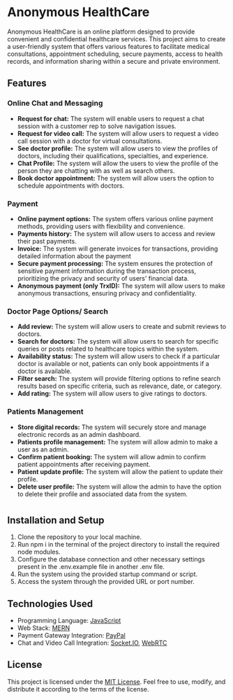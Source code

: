 # Anonymous HealthCare

Anonymous HealthCare is an online platform designed to provide convenient and confidential healthcare services. This project aims to create a user-friendly system that offers various features to facilitate medical consultations, appointment scheduling, secure payments, access to health records, and information sharing within a secure and private environment.

## Features

### Online Chat and Messaging

- **Request for chat:** The system will enable users to request a chat session with a customer rep to solve navigation issues.
- **Request for video call:** The system will allow users to request a video call session with a doctor for virtual consultations.
- **See doctor profile:** The system will allow users to view the profiles of doctors, including their qualifications, specialties, and experience.
- **Chat Profile:** The system will allow the users to view the profile of the person they are chatting with as well as search others.
- **Book doctor appointment:** The system will allow users the option to schedule appointments with doctors.

### Payment

- **Online payment options:** The system offers various online payment methods, providing users with flexibility and convenience.
- **Payments history:** The system will allow users to access and review their past payments.
- **Invoice:** The system will generate invoices for transactions, providing detailed information about the payment
- **Secure payment processing:** The system ensures the protection of sensitive payment information during the transaction process, prioritizing the privacy and security of users' financial data.
- **Anonymous payment (only TrxID):** The system will allow users to make anonymous transactions, ensuring privacy and confidentiality.

### Doctor Page Options/ Search

- **Add review:** The system will allow users to create and submit reviews to doctors.
- **Search for doctors:** The system will allow users to search for specific queries or posts related to healthcare topics within the system.
- **Availability status:** The system will allow users to check if a particular doctor is available or not, patients can only book appointments if a doctor is available.
- **Filter search:** The system will provide filtering options to refine search results based on specific criteria, such as relevance, date, or category.
- **Add rating:** The system will allow users to give ratings to doctors.

### Patients Management

- **Store digital records:** The system will securely store and manage electronic records as an admin dashboard.
- **Patients profile management:** The system will allow admin to make a user as an admin.
- **Confirm patient booking:** The system will allow admin to confirm patient appointments after receiving payment.
- **Patient update profile:** The system will allow the patient to update their profile.
- **Delete user profile:** The system will allow the admin to have the option to delete their profile and associated data from the system.

#
## Installation and Setup

1. Clone the repository to your local machine.
2. Run npm i in the terminal of the project directory to install the required node modules.
3. Configure the database connection and other necessary settings present in the .env.example file in another .env file.
4. Run the system using the provided startup command or script.
5. Access the system through the provided URL or port number.

## Technologies Used

- Programming Language: [JavaScript](https://www.ecma-international.org/publications-and-standards/standards/ecma-262/)
- Web Stack: [MERN](https://www.mongodb.com/mern-stack#:~:text=MERN%20stands%20for%20MongoDB%2C%20Express,a%20client%2Dside%20JavaScript%20framework)
- Payment Gateway Integration: [PayPal](https://www.paypal.com/)
- Chat and Video Call Integration: [Socket.IO](https://socket.io/), [WebRTC](https://webrtc.org/)


## License

This project is licensed under the [MIT License](LICENSE). Feel free to use, modify, and distribute it according to the terms of the license.
